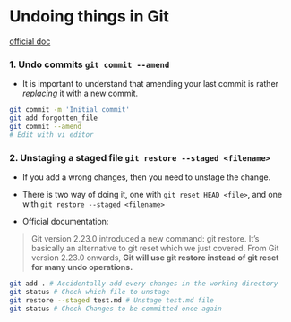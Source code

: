 # Undoing things in Git

[official doc](https://git-scm.com/book/en/v2/Git-Basics-Undoing-Things)

### 1. Undo commits `git commit --amend`

- It is important to understand that amending your last commit is rather *replacing* it with a new commit.

```bash
git commit -m 'Initial commit'
git add forgotten_file
git commit --amend
# Edit with vi editor
```

### 2. Unstaging a staged file `git restore --staged <filename>`

- If you add a wrong changes, then you need to unstage the change.

- There is two way of doing it, one with `git reset HEAD <file>`, and one with `git restore --staged <filename>`

- Official documentation:
> Git version 2.23.0 introduced a new command: git restore. It’s basically an alternative to git reset which we just covered. From Git version 2.23.0 onwards, **Git will use git restore instead of git reset for many undo operations.**

```bash
git add . # Accidentally add every changes in the working directory
git status # Check which file to unstage
git restore --staged test.md # Unstage test.md file
git status # Check Changes to be committed once again
```
